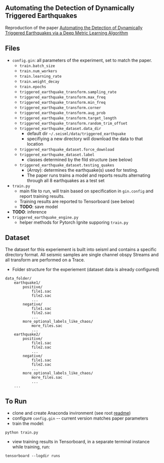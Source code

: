 ## Automating the Detection of Dynamically Triggered Earthquakes

Reproduction of the paper [Automating the Detection of Dynamically Triggered Earthquakes via a 
Deep Metric Learning Algorithm](https://watermark.silverchair.com/srl-2019165.1.pdf?token=AQECAHi208BE49Ooan9kkhW_Ercy7Dm3ZL_9Cf3qfKAc485ysgAAAtAwggLMBgkqhkiG9w0BBwagggK9MIICuQIBADCCArIGCSqGSIb3DQEHATAeBglghkgBZQMEAS4wEQQMb-r10hLYmbWjD4I7AgEQgIICg1StPbWNfWdt0xCDI3gVk9dDH9B8lDfMftNEo_kmcXDsN03eknrmyudlR-YBoGEC4o1N-ICf8p8kMFYrzLdefLASjImKWiTT82VHOnUBon2yUVO_EXDn2yAAKuo-8L57xH2lzVr5r52f8E9U5PZJ7U5olc6PFZJcmZCTDRFHQi4-hYU-T6wLvXFiPJed6Bg3pfZPbms1nWctdioMjoNwRTSEmxtCQlzzfrGzGJVt5EkXTao1i6MkLrDyIRPC_mg8ieur9eCwsOzPCNP5ddf2uiTmFgMQgs82PFVia1isRlIWToJfEdlOKN3RuAR6ddGcCfkvfJJbspIAkbN4zku2dr89Rtk3Axezlee1IvbZuuGc-HZskUmVAEMsaRF5dWB3hquYWPiVX_TmiDsjsMlHKPZaxbR4D0eD5tEF7VLLYIobLWYMnxCT9czyYWsJTjeduxPVNjeej0hvI8EDXauzQRksS2t9Q-zGZ61BKR2LzJUBradYgWmEUqyRIry29bR74Fy-6ITxxyPzfmHFboayEZaMbu4K05O9rqcd309cjeYH2p5C6efvwLFyXV5pMNkZlrUwKtYuifj-Ki1hOyROBAKvBCB8xl2iFtdqKswFdOllcz1SMCK3je7zwvMJ4auYQ7_ws1lOmMEd5NNVC_Xn4StRBA6a2VLMWgfBd41fo6Xe9DSoGHkXb3WUu0VvXthUPx4RzdPJEtkXQC7itA8wdWRYF4OGXjoHZE-iE7fcXgcl-jcTtXTDq1JmYWDmF8IR9GzlebyK_zRB-A5ppt4ZD8ggB2HSOc9t_h0_45dxkcLmFsP0gJeFscPdZnxLrTg7iinevcVIgCEteHvUQS77w3Eq-kI)

## Files
* `config.gin`: all parameters of the experiment, set to match the paper.
    * `train.batch_size`
    * `train.num_workers`
    * `train.learning_rate`
    * `train.weight_decay`
    * `train.epochs`
    * `triggered_earthquake_transform.sampling_rate`
    * `triggered_earthquake_transform.max_freq`
    * `triggered_earthquake_transform.min_freq`
    * `triggered_earthquake_transform.corner`
    * `triggered_earthquake_transform.aug_prob`
    * `triggered_earthquake_transform.target_length`
    * `triggered_earthquake_transform.random_trim_offset`
    * `triggered_earthquake_dataset.data_dir`
        * default dir `~/.seisml/data/triggered_earthquake`
        * specifiying a new directory will download the data to that location
    * `triggered_earthquake_dataset.force_download`
    * `triggered_earthquake_dataset.label`
        * classes determined by the fild structure (see below)
    * `triggered_earthquake_dataset.testing_quakes`
        * (*Array*): determines the earthquake(s) used for testing.
        * The paper runs trains a model and reports results alternating through all 8 earthquakes as a test set
* `train.py`
    * main file to run, will train based on specification in `gin.config` and report training results.
    * Training results are reported to Tensorboard (see below)
    * **TODO**: save model
* **TODO**: inference
* `triggered_earthquake_engine.py`
    * helper methods for Pytorch Ignite supporing `train.py`
        
## Dataset
The dataset for this experiement is built into seisml and contains a specific directory format.
All seismic samples are single channel obspy Streams and all transform are performed on a Trace.
* Folder structure for the experiement (dataset data is already configured)
```text
data_folder/
    earthquake1/
        positive/
            file1.sac
            file2.sac
            ...
        negative/
            file1.sac
            file2.sac
            ...
        more_optional_labels_like_chaos/
            more_files.sac
            ...
    earthquake2/
        positive/
            file1.sac
            file2.sac
            ...
        negative/
            file1.sac
            file2.sac
            ...
        more_optional_labels_like_chaos/
            more_files.sac
            ...
    ...
```

## To Run
* clone and create Anaconda invironment (see root [readme](../../README.md))
* configure `config.gin` -- current version matches paper parameters
* train the model: 
```shell script
python train.py
```
* view training results in Tensorboard, in a separate terminal instance while training, run:
```shell script
tensorboard --logdir runs
```

        
        
   
   